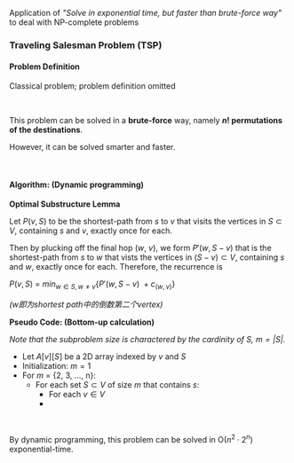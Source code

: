 Application of *"Solve in exponential time, but faster than brute-force way"* to deal with NP-complete problems

### Traveling Salesman Problem (TSP)

#### Problem Definition

Classical problem; problem definition omitted

<br>

This problem can be solved in a **brute-force** way, namely **$n!$ permutations of the destinations**.

However, it can be solved smarter and faster.

<br>

#### Algorithm: (Dynamic programming)

**Optimal Substructure Lemma**

Let $P(v, S)$ to be the shortest-path from $s$ to $v$ that visits the vertices in $S \subset V$, containing $s$ and $v$, exactly once for each.

Then by plucking off the final hop ($w$, $v$), we form $P'(w, S - v)$ that is the shortest-path from $s$ to $w$ that vists the vertices in $(S - v) \subset V$, containing $s$ and $w$, exactly once for each. Therefore, the recurrence is

$P(v, S) \ = \ min_{w \in S, w \ne v} \{P'(w, S - v) \ + c_{(w, v)}\}$

*(w即为shortest path中的倒数第二个vertex)*

**Pseudo Code: (Bottom-up calculation)**

*Note that the subproblem size is charactered by the cardinity of $S$, $m = |S|$.*

* Let $A[v][S]$ be a 2D array indexed by $v$ and $S$
* Initialization: $m = 1$
* For $m$ = {2, 3, …, n}:
  * For each set $S \subset V$ of size $m$ that contains $s$:
    * For each $v \in V$
    * ​

<br>

By dynamic programming, this problem can be solved in O($n^2 \cdot 2^n$) exponential-time.

